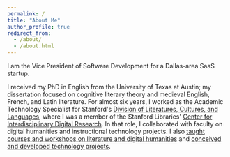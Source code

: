 ```yaml
---
permalink: /
title: "About Me"
author_profile: true
redirect_from: 
  - /about/
  - /about.html
---
```

I am the Vice President of Software Development for a Dallas-area SaaS startup.

I received my PhD in English from the University of Texas at Austin; my dissertation focused on cognitive literary theory and medieval English, French, and Latin literature. For almost six years, I worked as the Academic Technology Specialist for Stanford's [Division of Literatures, Cultures, and Languages](https://dlcl.stanford.edu), where I was a member of the Stanford Libraries' [Center for Interdisciplinary Digital Research](http://library.stanford.edu/department/cidr). In that role, I collaborated with faculty on digital humanities and instructional technology projects. I also [taught courses and workshops on literature and digital humanities](/teaching) and [conceived and developed technology projects](/projects).
